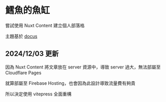 # 鱈魚的魚缸

嘗試使用 Nuxt Content 建立個人部落格

主題基於 [docus](https://docus.dev/)

## 2024/12/03 更新

因為 Nuxt Content 將文章放在 server 資源中，導致 server 過大，無法部屬至 Cloudflare Pages

就算部屬至 Firebase Hosting，也會因為此設計導致流量費有夠貴

所以決定使用 vitepress 全面重構
